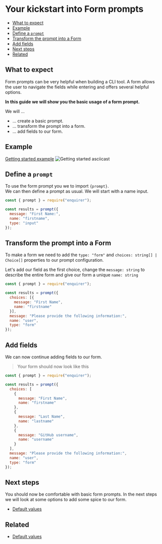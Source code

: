 # Your kickstart into Form prompts

<!-- toc -->

- [What to expect](#what-to-expect)
- [Example](#what-to-expect)
- [Define a `prompt`](#example)
- [Transform the prompt into a Form](#transform-the-prompt-into-a-form)
- [Add fields](#add-fields)
- [Next steps](#next-steps)
- [Related](#related)

<!-- tocstop -->

## What to expect

Form prompts can be very helpful when building a CLI tool. A form allows the 
user to navigate the fields while entering and offers several helpful options.

**In this guide we will show you the basic usage of a form prompt.**

We will …

* … create a basic prompt.
* … transform the prompt into a form.
* … add fields to our form.

## Example

[Getting started example][getting-started-example]
![Getting started asciicast][getting-started-rec]

## Define a `prompt`

To use the form prompt you we to import `{prompt}`.  
We can then define a prompt as usual. We will start with a name input.

```js
const { prompt } = require("enquirer");

const results = prompt({
  message: "First Name:",
  name: "firstname",
  type: "input"
});
```

## Transform the prompt into a Form
  
To make a form we need to add the `type: "form"` and 
`choices: string[] | Choice[]` properties to our prompt configuration. 

Let's add our field as the first choice, change the `message: string` to describe the
entire form and give our form a unique `name: string`

```js
const { prompt } = require("enquirer");

const results = prompt({
  choices: [{
    message: "First Name",
    name: "firstname"
  }],
  message: "Please provide the following information:",
  name: "user",
  type: "form"
});
```

## Add fields

We can now continue adding fields to our form.

> Your form should now look like this

```js
const { prompt } = require("enquirer");

const results = prompt({
  choices: [
    {
      message: "First Name",
      name: "firstname"
    },
    {
      message: "Last Name",
      name: "lastname"
    },
    {
      message: "GitHub username",
      name: "username"
    }
  ],
  message: "Please provide the following information:",
  name: "user",
  type: "form"
});
```

## Next steps

You should now be comfortable with basic form prompts. In the next steps we will
look at some options to add some spice to our form.

* [Default values][default-values]


## Related

* [Default values][default-values]

[default-values]: https://github.com/enquirer/enquirer/tree/master/docs/form/default-values.md
[getting-started-rec]: https://uploads.codesandbox.io/uploads/user/d4803626-4dbe-4304-b684-7d790aa169f0/eKw4-form_getting-started_001.svg
[getting-started-example]: https://github.com/enquirer/enquirer/tree/master/guide/lib/prompts/form/getting-started.js
